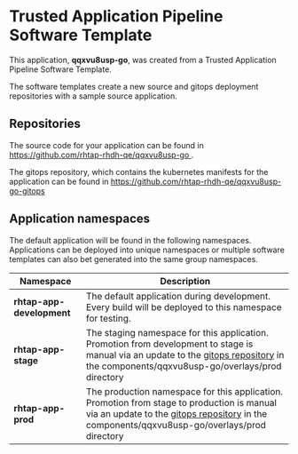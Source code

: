 # Trusted Application Pipeline Software Template

This application, **qqxvu8usp-go**, was created from a Trusted Application Pipeline Software Template.

The software templates create a new source and gitops deployment repositories with a sample source application. 

## Repositories

The source code for your application can be found in [https://github.com/rhtap-rhdh-qe/qqxvu8usp-go ](https://github.com/rhtap-rhdh-qe/qqxvu8usp-go ).
 
The gitops repository, which contains the kubernetes manifests for the application can be found in 
[https://github.com/rhtap-rhdh-qe/qqxvu8usp-go-gitops ](https://github.com/rhtap-rhdh-qe/qqxvu8usp-go-gitops ) 

## Application namespaces 

The default application will be found in the following namespaces. Applications can be deployed into unique namespaces or multiple software templates can also bet generated into the same group namespaces.  

|  Namespace   |  Description   |  
| -------- | -------- |   
| **rhtap-app-development** | The default application during development. Every build will be deployed to this namespace for testing. | 
| **rhtap-app-stage** | The staging namespace for this application. Promotion from development to stage is manual via an update to the [gitops repository](https://github.com/rhtap-rhdh-qe/qqxvu8usp-go-gitops ) in the components/qqxvu8usp-go/overlays/prod directory |  
| **rhtap-app-prod** | The production namespace for this application. Promotion from stage to production is manual via an update to the [gitops repository](https://github.com/rhtap-rhdh-qe/qqxvu8usp-go-gitops ) in the components/qqxvu8usp-go/overlays/prod directory | 